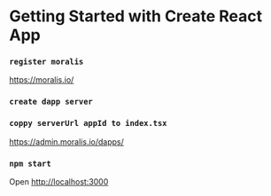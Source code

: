 # Getting Started with Create React App

###  `register moralis`
https://moralis.io/

### `create dapp server`

### `coppy serverUrl appId to index.tsx`

https://admin.moralis.io/dapps/

### `npm start`

Open [http://localhost:3000](http://localhost:3000) 

